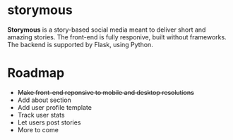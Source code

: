 # storymous

**Storymous** is a story-based social media meant to deliver short and amazing stories. The front-end is fully responive, built without frameworks. The backend is supported by Flask, using Python.

# Roadmap
- ~~Make front-end reponsive to mobile and desktop resolutions~~
- Add about section
- Add user profile template
- Track user stats
- Let users post stories
- More to come
